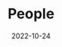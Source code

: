 ---
title: People
date: 2022-10-24

type: landing

sections:
  - block: people
    content:
      title: 
      # Choose which groups/teams of users to display.
      #   Edit `user_groups` in each user's profile to add them to one or more of these groups.
      user_groups:
          - Advisors
          - Researchers
          - Grad Students
          - Administration
          - Visitors
          - Alumni
      sort_by: Params.last_name
      sort_ascending: true
    design:
      show_interests: false
      show_role: true
      show_social: true
---